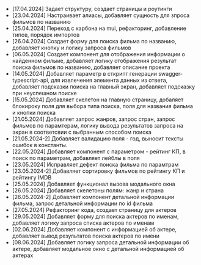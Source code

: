 * [17.04.2024] Задает структуру, создает страницы и роутинги
* [23.04.2024] Настраивает алиасы, добавляет сущность для зпроса фильмов по названию
* [25.04.2024] Переход с карбона на mui, рефакторинг, добавление типов, порядок импортов
* [26.04.2024] Создает форму для поиска фильма по названию, добавляет кнопку и логику запроса фильмов
* [06.05.2024] Создает компонент для отображения информации о найденном фильме, добавляет логику отображения результат поиска фильмов по названию, добавляет описание проекта
* [14.05.2024] Добавляет параметр в сткрипт генерации swagger-typescript-api, для извлечения элемента данных из ответа, добавляет подсказки поиска на главный экран, добавляет подсказку при неуспешном поиске
* [15.05.2024] Добавляет скелетон на главную страницу, добаляет блокироку поля для выбора типа поиска, поля для названия фильма и кнопки поиска
* [21.05.2024] Добавляет запрос жанров, запрос стран, запрос фильмов по парамтерам, логику вывода результатов запроса на экран в соответсвии с выбранным способом поиска
* [21.05.2024-2] Добавляет валидацию поля - год, выносит тексты ошибок в константы.
* [22.05.2024] Добавляет компонент с параметром - рейтинг КП, в поиск по параметрам, добавляет лейблы в поля
* [23.05.2024] Исправляет дефект поиска фильма по парамтрам
* [23.05.2024-2] Добавляет сортировку фильмов по рейтингу КП и рейтингу IMDB
* [25.05.2024] Добавляет функционал вызова модального окна
* [26.05.2024] Добавляет скелетоны полям: жанр и страна
* [26.05.2024-2] Добавляет компонент детальной информации фильма, запрос детальной информации по id фильма
* [27.05.2024] Рефакторинг кода, создает страницу для актеров
* [29.05.2024] Добавляет форму для поиска актеров по именам, добавляет логику запроса списка актеров по именам
* [02.06.2024] Добавляет компонент с информацией об актере, добавляет вывод результатов поиска актеров по имени
* [08.06.2024] Добавляет логику запроса детальной информации об актере, добавляет модальное окно с детальной информацией об актерах